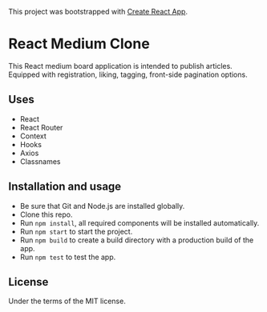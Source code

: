 This project was bootstrapped with [Create React App](https://github.com/facebook/create-react-app).

# React Medium Clone

This React medium board application is intended to publish articles. Equipped with registration, liking, tagging, front-side pagination options.

## Uses

- React
- React Router
- Context
- Hooks
- Axios
- Classnames

## Installation and usage

- Be sure that Git and Node.js are installed globally.
- Clone this repo.
- Run `npm install`, all required components will be installed automatically.
- Run `npm start` to start the project.
- Run `npm build` to create a build directory with a production build of the app.
- Run `npm test` to test the app.

## License

Under the terms of the MIT license.

